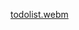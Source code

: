 [todolist.webm](https://github.com/jeesmariyatony123/todo_list/assets/153613522/36599307-1646-413d-a0f0-886f74e280d9)
